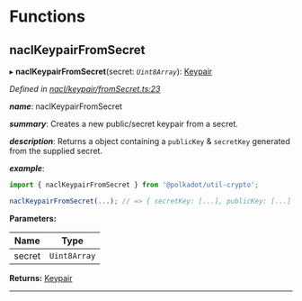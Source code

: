 

# Functions

<a id="naclkeypairfromsecret"></a>

##  naclKeypairFromSecret

▸ **naclKeypairFromSecret**(secret: *`Uint8Array`*): [Keypair](_types_.md#keypair)

*Defined in [nacl/keypair/fromSecret.ts:23](https://github.com/polkadot-js/common/blob/ef30fb8/packages/util-crypto/src/nacl/keypair/fromSecret.ts#L23)*

*__name__*: naclKeypairFromSecret

*__summary__*: Creates a new public/secret keypair from a secret.

*__description__*: Returns a object containing a `publicKey` & `secretKey` generated from the supplied secret.

*__example__*:   

```javascript
import { naclKeypairFromSecret } from '@polkadot/util-crypto';

naclKeypairFromSecret(...); // => { secretKey: [...], publicKey: [...] }
```

**Parameters:**

| Name | Type |
| ------ | ------ |
| secret | `Uint8Array` |

**Returns:** [Keypair](_types_.md#keypair)

___

